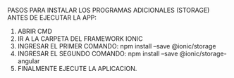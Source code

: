 PASOS PARA INSTALAR LOS PROGRAMAS ADICIONALES (STORAGE) ANTES DE EJECUTAR LA APP:

1. ABRIR CMD
2. IR A LA CARPETA DEL FRAMEWORK IONIC
3. INGRESAR EL PRIMER COMANDO: npm install –save @ionic/storage
4. INGRESAR EL SEGUNDO COMANDO: npm install –save @ionic/storage-angular
5. FINALMENTE EJECUTE LA APLICACION.
